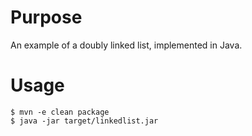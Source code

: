# Purpose

An example of a doubly linked list, implemented in Java.

# Usage

	$ mvn -e clean package
	$ java -jar target/linkedlist.jar

